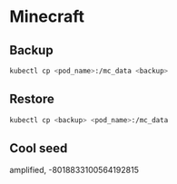 # Minecraft

## Backup

```bash
kubectl cp <pod_name>:/mc_data <backup>
```

## Restore

```bash
kubectl cp <backup> <pod_name>:/mc_data
```

## Cool seed

amplified, -8018833100564192815